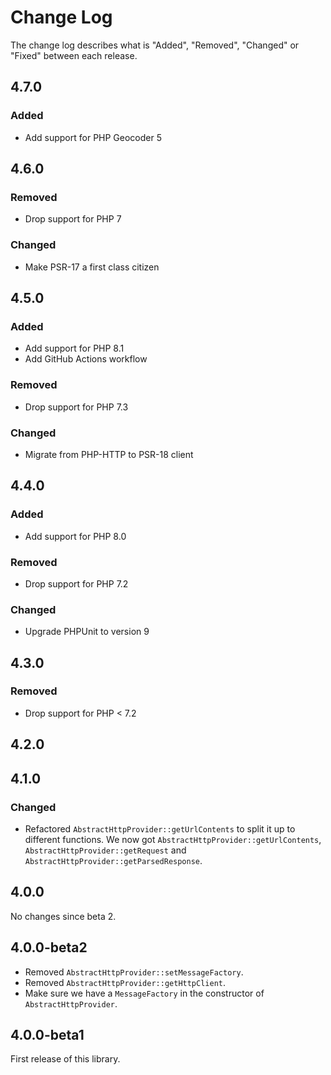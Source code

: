 # Change Log

The change log describes what is "Added", "Removed", "Changed" or "Fixed" between each release.

## 4.7.0

### Added

- Add support for PHP Geocoder 5

## 4.6.0

### Removed

- Drop support for PHP 7

### Changed

- Make PSR-17 a first class citizen

## 4.5.0

### Added

- Add support for PHP 8.1
- Add GitHub Actions workflow

### Removed

- Drop support for PHP 7.3

### Changed

- Migrate from PHP-HTTP to PSR-18 client

## 4.4.0

### Added

- Add support for PHP 8.0

### Removed

- Drop support for PHP 7.2

### Changed

- Upgrade PHPUnit to version 9

## 4.3.0

### Removed

- Drop support for PHP < 7.2

## 4.2.0

## 4.1.0

### Changed

- Refactored `AbstractHttpProvider::getUrlContents` to split it up to different functions. We now
got `AbstractHttpProvider::getUrlContents`, `AbstractHttpProvider::getRequest` and `AbstractHttpProvider::getParsedResponse`.

## 4.0.0

No changes since beta 2.

## 4.0.0-beta2

- Removed `AbstractHttpProvider::setMessageFactory`.
- Removed `AbstractHttpProvider::getHttpClient`.
- Make sure we have a `MessageFactory` in the constructor of `AbstractHttpProvider`.

## 4.0.0-beta1

First release of this library.
